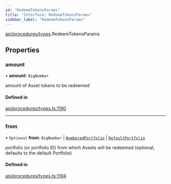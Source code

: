 ```yaml
---
id: "RedeemTokensParams"
title: "Interface: RedeemTokensParams"
sidebar_label: "RedeemTokensParams"
---
```


[api/procedures/types](../../../../../modules/API/Procedures/Types/Types.md).RedeemTokensParams

## Properties

### amount

• **amount**: `BigNumber`

amount of Asset tokens to be redeemed

#### Defined in

[api/procedures/types.ts:1190](https://github.com/PolymeshAssociation/polymesh-sdk/blob/c53723bab/src/api/procedures/types.ts#L1190)

___

### from

• `Optional` **from**: `BigNumber` \| [`NumberedPortfolio`](../../../../../classes/API/Entities/NumberedPortfolio/NumberedPortfolio.md) \| [`DefaultPortfolio`](../../../../../classes/API/Entities/DefaultPortfolio/DefaultPortfolio.md)

portfolio (or portfolio ID) from which Assets will be redeemed (optional, defaults to the default Portfolio)

#### Defined in

[api/procedures/types.ts:1194](https://github.com/PolymeshAssociation/polymesh-sdk/blob/c53723bab/src/api/procedures/types.ts#L1194)
